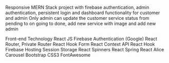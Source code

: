 Responsive MERN Stack project with firebase authentication, admin authentication, persistent login and dashboard functionality for customer and admin
Only admin can update the customer service status from pending to on going to done, add new service with image and add new admin

Front-end Technology
React JS
Firebase Authentication (Google)
React Router, Private Router
React Hook Form
React Context API
React Hook
Firebase Hosting
Session Storage
React Spinners
React Spring
React Alice Carousel
Bootstrap
CSS3
FontAwesome
